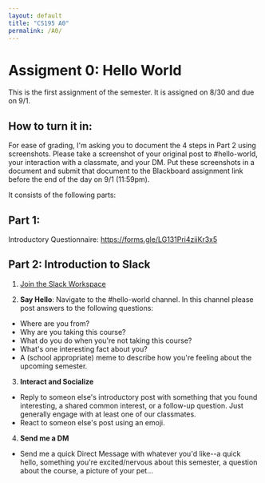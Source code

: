 ```yaml
---
layout: default
title: "CS195 A0"
permalink: /A0/
---
```


# Assigment 0: Hello World
This is the first assignment of the semester. It is assigned on 8/30 and due on 9/1. 

## How to turn it in:
For ease of grading, I'm asking you to document the 4 steps in Part 2 using screenshots. Please take a screenshot of your original post to #hello-world, 
your interaction with a classmate, and your DM. Put these screenshots in a document and submit that document to the Blackboard assignment link before the end of the day on 9/1 (11:59pm).

It consists of the following parts: 

## Part 1:
Introductory Questionnaire: https://forms.gle/LG131Pri4ziiKr3x5

## Part 2: Introduction to Slack
1. [Join the Slack Workspace](https://join.slack.com/t/hci-f21/shared_invite/zt-us259xj5-Go00xrmOYvHNIFWGytSqxQ)

2. **Say Hello**: Navigate to the #hello-world channel. In this channel please post answers to the following questions: 


  - Where are you from?
  - Why are you taking this course?
  - What do you do when you're not taking this course?
  - What's one interesting fact about you?
  - A (school appropriate) meme to describe how you're feeling about the upcoming semester. 


3. **Interact and Socialize**


- Reply to someon else's introductory post with something that you found interesting, 
a shared common interest, or a follow-up question. Just generally engage with at least one of our classmates.
- React to someon else's post using an emoji.


4. **Send me a DM**
- Send me a quick Direct Message with whatever you'd like--a quick hello, something you're excited/nervous about this semester, 
a question about the course, a picture of your pet...

